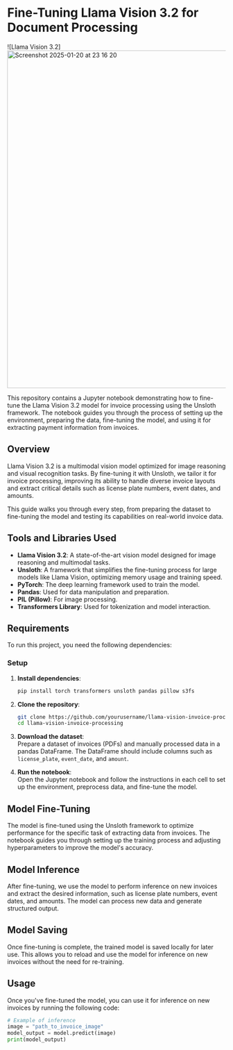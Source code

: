 # Fine-Tuning Llama Vision 3.2 for Document Processing

![Llama Vision 3.2]<img width="778" alt="Screenshot 2025-01-20 at 23 16 20" src="https://github.com/user-attachments/assets/c2a89fb2-8793-4526-b47f-123c7b99cb70" />


This repository contains a Jupyter notebook demonstrating how to fine-tune the Llama Vision 3.2 model for invoice processing using the Unsloth framework. The notebook guides you through the process of setting up the environment, preparing the data, fine-tuning the model, and using it for extracting payment information from invoices.

## Overview

Llama Vision 3.2 is a multimodal vision model optimized for image reasoning and visual recognition tasks. By fine-tuning it with Unsloth, we tailor it for invoice processing, improving its ability to handle diverse invoice layouts and extract critical details such as license plate numbers, event dates, and amounts.

This guide walks you through every step, from preparing the dataset to fine-tuning the model and testing its capabilities on real-world invoice data.

## Tools and Libraries Used

- **Llama Vision 3.2**: A state-of-the-art vision model designed for image reasoning and multimodal tasks.
- **Unsloth**: A framework that simplifies the fine-tuning process for large models like Llama Vision, optimizing memory usage and training speed.
- **PyTorch**: The deep learning framework used to train the model.
- **Pandas**: Used for data manipulation and preparation.
- **PIL (Pillow)**: For image processing.
- **Transformers Library**: Used for tokenization and model interaction.

## Requirements

To run this project, you need the following dependencies:

### Setup

1. **Install dependencies**:

    ```bash
    pip install torch transformers unsloth pandas pillow s3fs
    ```

2. **Clone the repository**:

    ```bash
    git clone https://github.com/yourusername/llama-vision-invoice-processing.git
    cd llama-vision-invoice-processing
    ```

3. **Download the dataset**:  
   Prepare a dataset of invoices (PDFs) and manually processed data in a pandas DataFrame. The DataFrame should include columns such as `license_plate`, `event_date`, and `amount`.

4. **Run the notebook**:  
   Open the Jupyter notebook and follow the instructions in each cell to set up the environment, preprocess data, and fine-tune the model.

## Model Fine-Tuning

The model is fine-tuned using the Unsloth framework to optimize performance for the specific task of extracting data from invoices. The notebook guides you through setting up the training process and adjusting hyperparameters to improve the model's accuracy.

## Model Inference

After fine-tuning, we use the model to perform inference on new invoices and extract the desired information, such as license plate numbers, event dates, and amounts. The model can process new data and generate structured output.

## Model Saving

Once fine-tuning is complete, the trained model is saved locally for later use. This allows you to reload and use the model for inference on new invoices without the need for re-training.

## Usage

Once you've fine-tuned the model, you can use it for inference on new invoices by running the following code:

```python
# Example of inference
image = "path_to_invoice_image"
model_output = model.predict(image)
print(model_output)
